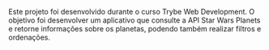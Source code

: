 Este projeto foi desenvolvido durante o curso Trybe Web Development. O objetivo foi desenvolver um aplicativo que consulte a API Star Wars Planets e retorne informações sobre os planetas, podendo também realizar filtros e ordenações.
